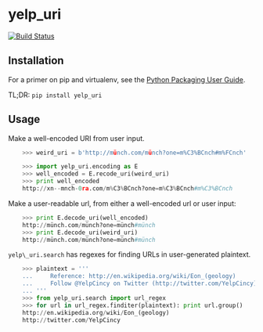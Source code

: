 # yelp\_uri

[![Build Status](https://travis-ci.org/Yelp/yelp_uri.svg)](https://travis-ci.org/Yelp/yelp\_uri)


## Installation

For a primer on pip and virtualenv, see the [Python Packaging User Guide](https://python-packaging-user-guide.readthedocs.org/en/latest/tutorial.html).

TL;DR: `pip install yelp_uri`


## Usage

Make a well-encoded URI from user input.

```python
    >>> weird_uri = b'http://münch.com/münch?one=m%C3%BCnch#m%FCnch'

    >>> import yelp_uri.encoding as E
    >>> well_encoded = E.recode_uri(weird_uri)
    >>> print well_encoded
    http://xn--mnch-0ra.com/m%C3%BCnch?one=m%C3%BCnch#m%C3%BCnch

```

Make a user-readable url, from either a well-encoded url or user input:

```python
    >>> print E.decode_uri(well_encoded)
    http://münch.com/münch?one=münch#münch
    >>> print E.decode_uri(weird_uri)
    http://münch.com/münch?one=münch#münch

```



`yelp\_uri.search` has regexes for finding URLs in user-generated plaintext.

```python
    >>> plaintext = '''
    ...     Reference: http://en.wikipedia.org/wiki/Eon_(geology)
    ...     Follow @YelpCincy on Twitter (http://twitter.com/YelpCincy)
    ... '''
    >>> from yelp_uri.search import url_regex
    >>> for url in url_regex.finditer(plaintext): print url.group()
    http://en.wikipedia.org/wiki/Eon_(geology)
    http://twitter.com/YelpCincy

```
